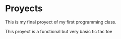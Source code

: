 # Proyects
This is my final proyect of my first programming class.

This proyect is a functional but very basic tic tac toe

